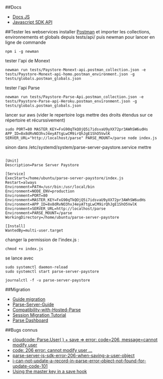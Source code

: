 ##Docs
* [Docs JS](https://parseplatform.github.io/docs/js/guide/)
* [Javascript SDK API](https://parseplatform.github.io/Parse-SDK-JS/api/)

##Tester les webservices
installer [Postman](https://www.getpostman.com/) et importer les collections, environnements et globals depuis tests/api/
puis newman pour lancer en ligne de commande 
```
npm i -g newman
```
tester l'api de Monext
```
newman run tests/Paystore-Monext-api.postman_collection.json -e tests/Paystore-Monext-api-homo.postman_environment.json -g tests/globals.postman_globals.json
```
tester l'api Parse
```
newman run tests/Paystore-Parse-Api.postman_collection.json -e tests/Paystore-Parse-api-Heroku.postman_environment.json -g tests/globals.postman_globals.json
```

lancer sur aws 
(vider le repertoire logs mettre des droits étendus sur ce répertoire et récurssivement)
```
sudo PORT=80 MASTER_KEY=FxG90qTkQOjQ5i7idsvaU9yXX72pr3AWhSW6udHs APP_ID=8x8dRvNO3hvJ4eyATtgLwCM9irQhJgE1ShO5VwlK SERVER_URL="http://localhost/parse" PARSE_MOUNT=/parse node index.js

```
sinon dans /etc/systemd/system/parse-server-paystore.service
mettre 
```

[Unit]
Description=Parse Server Paystore

[Service]
ExecStart=/home/ubuntu/parse-server-paystore/index.js
Restart=always
Environment=PATH=/usr/bin:/usr/local/bin
Environment=NODE_ENV=production
Environment=PORT=80
Environment=MASTER_KEY=FxG90qTkQOjQ5i7idsvaU9yXX72pr3AWhSW6udHs
Environment=APP_ID=8x8dRvNO3hvJ4eyATtgLwCM9irQhJgE1ShO5VwlK
Environment=SERVER_URL=http://localhost/parse
Environment=PARSE_MOUNT=/parse
WorkingDirectory=/home/ubuntu/parse-server-paystore

[Install]
WantedBy=multi-user.target

```
changer la permission de l'index.js : 
```
chmod +x index.js
```

se lance avec
```
sudo systemctl daemon-reload
sudo systemctl start parse-server-paystore

journalctl -f -u parse-server-paystore

```

##Migration
* [Guide migration](https://parse.com/migration)
* [Parse-Server-Guide](https://github.com/ParsePlatform/parse-server/wiki/Parse-Server-Guide)
* [Compatibility-with-Hosted-Parse](https://github.com/ParsePlatform/Parse-Server/wiki/Compatibility-with-Hosted-Parse#Cloud-Code)
* [Session Migration Tutorial](https://parse.com/tutorials/session-migration-tutorial)
* [Parse Dashboard](https://github.com/ParsePlatform/parse-dashboard)

##Bugs connus

* [cloudcode: Parse.User( ) + save => error: code=206, message=cannot modify user](https://github.com/ParsePlatform/parse-server/issues/1674)
* [code: 206 error: cannot modify user ...](https://github.com/ParsePlatform/parse-server/issues/1729)
* [parse-server-js-sdk-error-206-when-saving-a-user-object](http://stackoverflow.com/questions/38564646/parse-server-js-sdk-error-206-when-saving-a-user-object)
* [i-can-not-update-a-record-in-parse-error-object-not-found-for-update-code-101](http://stackoverflow.com/questions/22190264/i-can-not-update-a-record-in-parse-error-object-not-found-for-update-code-1)
* [Using the master key in a save hook](https://github.com/ParsePlatform/parse-server/issues/1658)